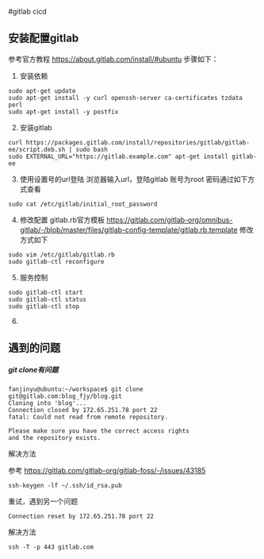 #gitlab cicd
## 安装配置gitlab
参考官方教程
https://about.gitlab.com/install/#ubuntu
步骤如下：
1. 安装依赖
```
sudo apt-get update
sudo apt-get install -y curl openssh-server ca-certificates tzdata perl
sudo apt-get install -y postfix
```
2. 安装gitlab
```
curl https://packages.gitlab.com/install/repositories/gitlab/gitlab-ee/script.deb.sh | sudo bash
sudo EXTERNAL_URL="https://gitlab.example.com" apt-get install gitlab-ee
```
3. 使用设置号的url登陆
浏览器输入url，登陆gitlab
账号为root
密码通过如下方式查看
```
sudo cat /etc/gitlab/initial_root_password
```
4. 修改配置
gitlab.rb官方模板
https://gitlab.com/gitlab-org/omnibus-gitlab/-/blob/master/files/gitlab-config-template/gitlab.rb.template
修改方式如下
```
sudo vim /etc/gitlab/gitlab.rb
sudo gitlab-ctl reconfigure
```
5. 服务控制
```
sudo gitlab-ctl start
sudo gitlab-ctl status
sudo gitlab-ctl stop
```
6. 


## 遇到的问题
##### git clone有问题
```
fanjinyu@ubuntu:~/workspace$ git clone git@gitlab.com:blog_fjy/blog.git
Cloning into 'blog'...
Connection closed by 172.65.251.78 port 22
fatal: Could not read from remote repository.

Please make sure you have the correct access rights
and the repository exists.
```
解决方法

参考
https://gitlab.com/gitlab-org/gitlab-foss/-/issues/43185

```
ssh-keygen -lf ~/.ssh/id_rsa.pub
```
重试，遇到另一个问题
```
Connection reset by 172.65.251.78 port 22
```
解决方法
```
ssh -T -p 443 gitlab.com
```